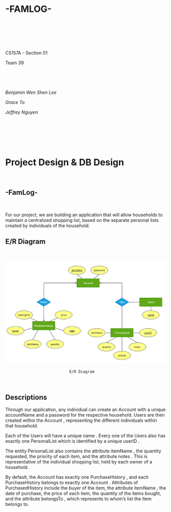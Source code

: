 &nbsp;
# -FAMLOG-
&nbsp;

&nbsp;

&nbsp;

CS157A - Section 01

Team 39

&nbsp;

&nbsp;

*Benjamin Wen Shen Lee*

*Grace To*

*Jeffrey Nguyen*

&nbsp;

&nbsp;

&nbsp;

# Project Design & DB Design

&nbsp;

## -FamLog- 
&nbsp;

For our project, we are building an application that will allow households to maintain a
centralized shopping list, based on the separate personal lists created by individuals of the
household.

## E/R Diagram
&nbsp;

![E/R Diagram](https://github.com/CS157A-Team39-FAMLOG/project_design/blob/master/Team39ERD.png)
						
								E/R Diagram 
&emsp;
## Descriptions
Through our application, any individual can create an Account with a unique
accountName and a password for the respective household. Users are then created within the
Account , representing the different individuals within that household.

Each of the Users will have a unique name . Every one of the Users also has exactly one
PersonalList which is identified by a unique userID .

The entity PersonalList also contains the attribute itemName , the quantity requested, the
priority of each item, and the attribute notes . This is representative of the individual shopping
list, held by each owner of a household.

By default, the Account has exactly one PurchaseHistory , and each PurchaseHistory
belongs to exactly one Account . Attributes of PurchasedHistory include the buyer of the item,
the attribute itemName , the date of purchase, the price of each item, the quantity of the items
bought, and the attribute belongsTo , which represents to whom’s list the Item belongs to.